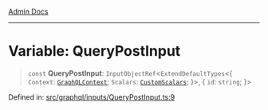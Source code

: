 [Admin Docs](/)

***

# Variable: QueryPostInput

> `const` **QueryPostInput**: `InputObjectRef`\<`ExtendDefaultTypes`\<\{ `Context`: [`GraphQLContext`](../../../context/type-aliases/GraphQLContext.md); `Scalars`: [`CustomScalars`](../../../scalars/type-aliases/CustomScalars.md); \}\>, \{ `id`: `string`; \}\>

Defined in: [src/graphql/inputs/QueryPostInput.ts:9](https://github.com/Sourya07/talawa-api/blob/aac5f782223414da32542752c1be099f0b872196/src/graphql/inputs/QueryPostInput.ts#L9)

